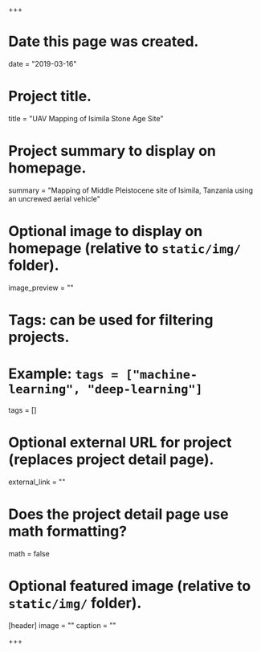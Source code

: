 +++
# Date this page was created.
date = "2019-03-16"

# Project title.
title = "UAV Mapping of Isimila Stone Age Site"

# Project summary to display on homepage.
summary = "Mapping of Middle Pleistocene site of Isimila, Tanzania using an uncrewed aerial vehicle"

# Optional image to display on homepage (relative to `static/img/` folder).
image_preview = ""

# Tags: can be used for filtering projects.
# Example: `tags = ["machine-learning", "deep-learning"]`
tags = []

# Optional external URL for project (replaces project detail page).
external_link = ""

# Does the project detail page use math formatting?
math = false

# Optional featured image (relative to `static/img/` folder).
[header]
image = ""
caption = ""

+++

